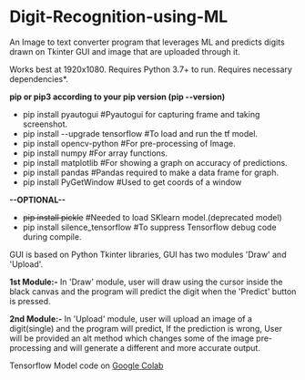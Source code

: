 # Digit-Recognition-using-ML
An Image to text converter program that leverages ML and predicts digits drawn on Tkinter GUI and image that are uploaded through it.

Works best at 1920x1080.
Requires Python 3.7+ to run.
Requires necessary dependencies*.

**pip or pip3 according to your pip version __(pip --version)__**

- pip install pyautogui             #Pyautogui for capturing frame and taking screenshot.
- pip install --upgrade tensorflow  #To load and run the tf model.
- pip install opencv-python         #For pre-processing of Image.
- pip install numpy                 #For array functions.
- pip install matplotlib            #For showing a graph on accuracy of predictions.
- pip install pandas                #Pandas required to make a data frame for graph.
- pip install PyGetWindow           #Used to get coords of a window

**--OPTIONAL--**  
- ~~pip install pickle~~            #Needed to load SKlearn model.(deprecated model)
- pip install silence_tensorflow    #To suppress Tensorflow debug code during compile.

GUI is based on Python Tkinter libraries, GUI has two modules 'Draw' and 'Upload'.

**1st Module:-**
In 'Draw' module, user will draw using the cursor inside the black canvas and the program will predict the digit when the 'Predict' button is pressed.

**2nd Module:-**
In 'Upload' module, user will upload an image of a digit(single) and the program will predict, If the prediction is wrong, User will be provided an alt method which changes some of the image pre-processing and will generate a different and more accurate output.

Tensorflow Model code on [Google Colab](https://colab.research.google.com/drive/1cmySpgggywDQgNzX-s_EOsrqvPRPOG0u?usp=sharing)
